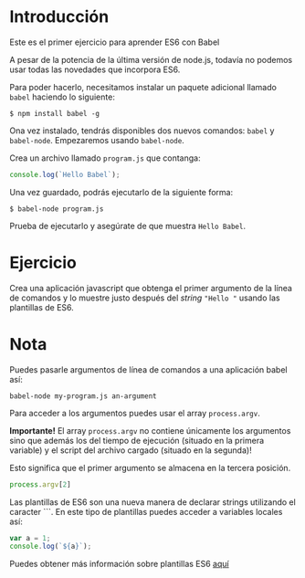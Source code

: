 
# Introducción
Este es el primer ejercicio para aprender ES6 con Babel

A pesar de la potencia de la última versión de node.js, todavía no podemos usar todas las novedades que incorpora ES6.

Para poder hacerlo, necesitamos instalar un paquete adicional llamado `babel` haciendo lo siguiente:

```shell
$ npm install babel -g
```

Ona vez instalado, tendrás disponibles dos nuevos comandos: `babel` y `babel-node`.
Empezaremos usando `babel-node`.

Crea un archivo llamado `program.js` que contanga:

```javascript
console.log(`Hello Babel`);
```
Una vez guardado, podrás ejecutarlo de la siguiente forma:

```shell
$ babel-node program.js
```
Prueba de ejecutarlo y asegúrate de que muestra `Hello Babel`.

# Ejercicio

Crea una aplicación javascript que obtenga el primer argumento de la línea de comandos y lo muestre justo después del *string* `"Hello "` usando las plantillas de ES6.

# Nota
Puedes pasarle argumentos de línea de comandos a una aplicación babel así:

```
babel-node my-program.js an-argument
```
Para acceder a los argumentos puedes usar el array `process.argv`.

**Importante!** El array `process.argv` no contiene únicamente los argumentos sino que además los del tiempo de ejecución (situado en la primera variable) y el script del archivo cargado (situado en la segunda)!

Esto significa que el primer argumento se almacena en la tercera posición.

```javascript
process.argv[2]
```

Las plantillas de ES6 son una nueva manera de declarar strings utilizando el caracter `\``. En este tipo de plantillas puedes acceder a variables locales así:

```javascript
var a = 1;
console.log(`${a}`);
```
Puedes obtener más información sobre plantillas ES6 [aquí](http://updates.html5rocks.com/2015/01/ES6-Template-Strings)